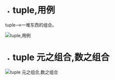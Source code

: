 - # tuple,用例
tuple-->一堆东西的组合。  

![tuple,用例](https://github.com/havenow/my-C-plus-plus/blob/master/STL%E6%A0%87%E5%87%86%E5%BA%93%E4%B8%8E%E6%B3%9B%E5%9E%8B%E7%BC%96%E7%A8%8B/images/tuple%2C%E7%94%A8%E4%BE%8B.png)  

- # tuple 元之组合,数之组合

![tuple 元之组合,数之组合](https://github.com/havenow/my-C-plus-plus/blob/master/STL%E6%A0%87%E5%87%86%E5%BA%93%E4%B8%8E%E6%B3%9B%E5%9E%8B%E7%BC%96%E7%A8%8B/images/tuple%20%E5%85%83%E4%B9%8B%E7%BB%84%E5%90%88%2C%E6%95%B0%E4%B9%8B%E7%BB%84%E5%90%88.png)  

 
